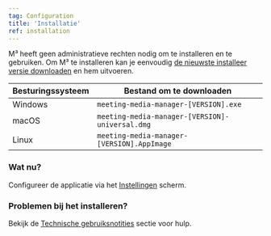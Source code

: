 ```yaml
---
tag: Configuration
title: 'Installatie'
ref: installation
---
```


M³ heeft geen administratieve rechten nodig om te installeren en te gebruiken. Om M³ te installeren kan je eenvoudig [de nieuwste installeer versie downloaden]({{site.github}}/releases/latest) en hem uitvoeren.

| Besturingssysteem | Bestand om te downloaden |
| ---------------- | ---------------- |
| Windows | `meeting-media-manager-[VERSION].exe` |
| macOS | `meeting-media-manager-[VERSION]-universal.dmg` |
| Linux | `meeting-media-manager-[VERSION].AppImage` |

### Wat nu?

Configureer de applicatie via het [Instellingen]({{page.lang}}/#configuration) scherm.

### Problemen bij het installeren?

Bekijk de [Technische gebruiksnotities]({{page.lang}}/#usage-notes) sectie voor hulp.
